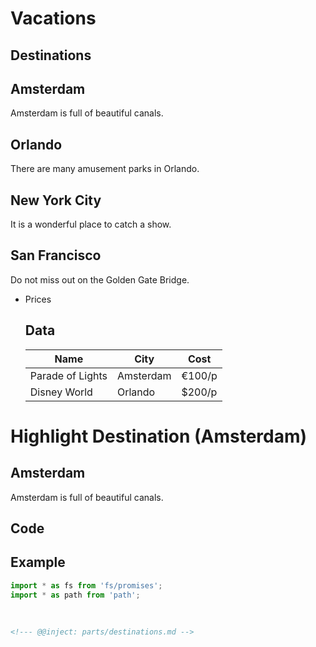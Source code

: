 # Vacations

## Destinations

<!--- @@inject: parts/destinations.md --->

## Amsterdam

Amsterdam is full of beautiful canals.

## Orlando

There are many amusement parks in Orlando.

## New York City

It is a wonderful place to catch a show.

## San Francisco

Do not miss out on the Golden Gate Bridge.

<!--- @@inject-end: parts/destinations.md --->

-   Prices
    <!--- @@inject: parts/prices.md --->
    ## Data
    | Name             | City      | Cost   |
    | ---------------- | --------- | ------ |
    | Parade of Lights | Amsterdam | €100/p |
    | Disney World     | Orlando   | $200/p |
    <!--- @@inject-end: parts/prices.md --->

# Highlight Destination (Amsterdam)

<!--- @@inject: parts/destinations.md#Amsterdam --->

## Amsterdam

Amsterdam is full of beautiful canals.

<!--- @@inject-end: parts/destinations.md#Amsterdam --->

## Code

<!--- @@inject-start: parts/code.md --->

## Example

```ts
import * as fs from 'fs/promises';
import * as path from 'path';
```

<!--- @@inject-end: parts/code.md --->

<pre>
<!--- @@inject: parts/destinations.md -->
</pre>

```markdown
<!--- @@inject: parts/destinations.md -->
```
